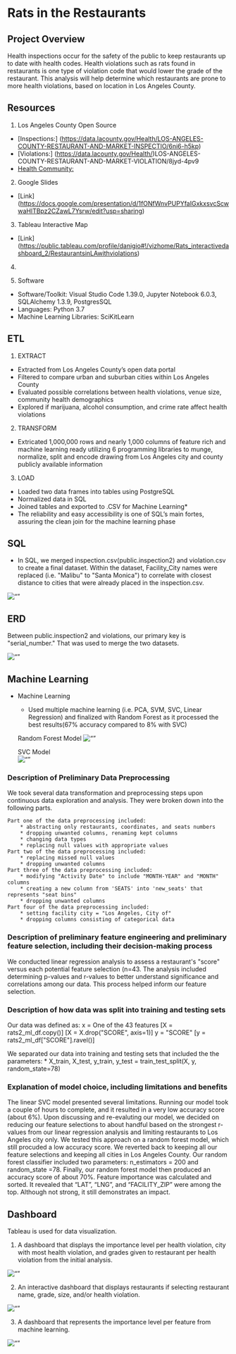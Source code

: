 # Rats in the Restaurants

## Project Overview
Health inspections occur for the safety of the public to keep restaurants up to date with health codes. Health violations such as rats found in restaurants is one type of violation code that would lower the grade of the restaurant. This analysis will help determine which restaurants are prone to more health violations, based on location in Los Angeles County.

## Resources
1) Los Angeles County Open Source
- [Inspections:] (https://data.lacounty.gov/Health/LOS-ANGELES-COUNTY-RESTAURANT-AND-MARKET-INSPECTIO/6ni6-h5kp)
- [Violations:] (https://data.lacounty.gov/Health/)LOS-ANGELES-COUNTY-RESTAURANT-AND-MARKET-VIOLATION/8jyd-4pv9
- [Health Community:](https://data.lacounty.gov/Health/Los-Angeles-County-City-and-Community-Health-Profi/capb-kusk)

2) Google Slides
- [Link] (https://docs.google.com/presentation/d/1fONfWnvPUPYfaIGxkxsvcScwwaHlTBpz2CZawL7Ysrw/edit?usp=sharing)

3) Tableau Interactive Map
- [Link] (https://public.tableau.com/profile/danigio#!/vizhome/Rats_interactivedashboard_2/RestaurantsinLAwithviolations)

4) 

3) Software
- Software/Toolkit: Visual Studio Code 1.39.0, Jupyter Notebook 6.0.3, SQLAlchemy 1.3.9, PostgresSQL
- Languages: Python 3.7
- Machine Learning Libraries: SciKitLearn

## ETL
1) EXTRACT
- Extracted from Los Angeles County’s open data portal
- Filtered to compare urban and suburban cities within Los Angeles County
- Evaluated possible correlations between health violations, venue size, community health demographics
- Explored if marijuana, alcohol consumption, and crime rate affect health violations



2) TRANSFORM
- Extricated 1,000,000 rows and nearly 1,000 columns of feature rich and machine learning ready utilizing 6 programming libraries to munge, normalize, split and encode drawing from Los Angeles city and county publicly available information


3) LOAD 
- Loaded two data frames into tables using PostgreSQL
- Normalized data in SQL
- Joined tables and exported to .CSV for Machine Learning*
- The reliability and easy accessibility is one of SQL’s main fortes, assuring the clean join for the machine learning phase


## SQL
- In SQL, we merged inspection.csv(public.inspection2) and violation.csv to create a final dataset.  Within the dataset, Facility_City names were replaced (i.e. "Malibu" to "Santa Monica") to correlate with closest distance to cities that were already placed in the inspection.csv.  

<img width=“150” alt=“” src="https://github.com/mcarter-00/Rats-in-the-Restaurants/blob/master/Database/SQL_Screenshots/Screenshot_Joined_Table_SQL.png"> 


## ERD
Between public.inspection2 and violations, our primary key is "serial_number."  That was used to merge the two datasets.

<img width=“150” alt=“” src="https://github.com/mcarter-00/Rats-in-the-Restaurants/blob/master/Database/ERD.png"> 

## Machine Learning
- Machine Learning
    - Used multiple machine learning (i.e. PCA, SVM, SVC, Linear Regression) and finalized with Random Forest as it processed the best results(67% accuracy compared to 8% with SVC)
    
    Random Forest Model
    <img width=“150” alt=“” src="https://github.com/mcarter-00/Rats-in-the-Restaurants/blob/master/Machine_Learning/ML_Screenshots/Random_Forest.png"> 

    SVC Model  
    <img width=“150” alt=“” src="https://github.com/mcarter-00/Rats-in-the-Restaurants/blob/master/Machine_Learning/ML_Screenshots/LinearSVC_ML_Results.png"> 

### Description of Preliminary Data Preprocessing 
We took several data transformation and preprocessing steps upon continuous data exploration and analysis. They were broken down into the following parts.

    Part one of the data preprocessing included:
        * abstracting only restaurants, coordinates, and seats numbers
        * dropping unwanted columns, renaming kept columns
        * changing data types
        * replacing null values with appropriate values
    Part two of the data preprocessing included:
        * replacing missed null values
        * dropping unwanted columns
    Part three of the data preprocessing included:
        * modifying "Activity Date" to include "MONTH-YEAR" and "MONTH" columns
        * creating a new column from 'SEATS' into 'new_seats' that represents "seat bins"
        * dropping unwanted columns
    Part four of the data preprocessing included:
        * setting facility city = "Los Angeles, City of"
        * dropping columns consisting of categorical data

### Description of preliminary feature engineering and preliminary feature selection, including their decision-making process
We conducted linear regression analysis to assess a restaurant's "score" versus each potential feature selection (n=43. The analysis included determining p-values and r-values to better understand significance and correlations among our data. This process helped inform our feature selection. 

### Description of how data was split into training and testing sets
Our data was defined as:
x = One of the 43 features 
    [X = rats2_ml_df.copy()]
    [X = X.drop("SCORE", axis=1)]
y = "SCORE" 
    [y = rats2_ml_df["SCORE"].ravel()]

We separated our data into training and testing sets that included the the parameters:
    * X_train, X_test, y_train, y_test = train_test_split(X, y, random_state=78)

### Explanation of model choice, including limitations and benefits
The linear SVC model presented several limitations. Running our model took a couple of hours to complete, and it resulted in a very low accuracy score (about 6%). Upon discussing and re-evaluting our model, we decided on reducing our feature selections to about handful based on the strongest r-values from our linear regression analysis and limiting restaurants to Los Angeles city only. We tested this approach on a random forest model, which still procuded a low accuracy score. We reverted back to keeping all our feature selections and keeping all cities in Los Angeles County. Our random forest classifier included two parameters: n_estimators = 200 and random_state =78. Finally, our random forest model then produced an accuracy score of about 70%. Feature importance was calculated and sorted. It revealed that “LAT”, “LNG”, and “FACILITY_ZIP” were among the top. Although not strong, it still demonstrates an impact.

## Dashboard

Tableau is used for data visualization. 
1) A dashboard that displays the importance level per health violation, city with most health violation, and grades given to restaurant per health violation from the initial analysis.
<img width=“150” alt=“” src="https://github.com/mcarter-00/Rats-in-the-Restaurants/blob/master/Data_Visualization/Dashboard%20prints/Health_violations_per_city.png"> 

2) An interactive dashboard that displays restaurants if selecting restaurant name, grade, size, and/or health violation.
<img width=“150” alt=“” src="https://github.com/mcarter-00/Rats-in-the-Restaurants/blob/master/Data_Visualization/Dashboard%20prints/Interaction_dashboard.png"> 

3) A dashboard that represents the importance level per feature from machine learning.
<img width=“150” alt=“” src="https://github.com/mcarter-00/Rats-in-the-Restaurants/blob/master/Data_Visualization/Dashboard%20prints/Level_of_importance.png"> 
